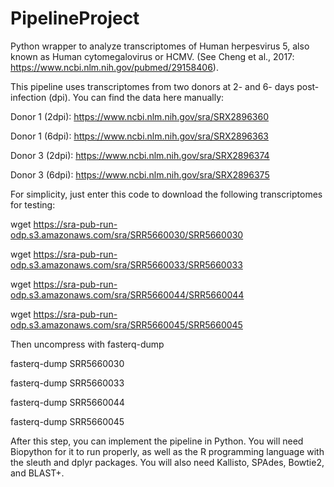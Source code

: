 # PipelineProject
Python wrapper to analyze transcriptomes of Human herpesvirus 5, also known as Human cytomegalovirus or HCMV. (See Cheng et al., 2017: https://www.ncbi.nlm.nih.gov/pubmed/29158406). 

This pipeline uses transcriptomes from two donors at 2- and 6- days post-infection (dpi). You can find the data here manually: 

Donor 1 (2dpi): https://www.ncbi.nlm.nih.gov/sra/SRX2896360

Donor 1 (6dpi): https://www.ncbi.nlm.nih.gov/sra/SRX2896363

Donor 3 (2dpi): https://www.ncbi.nlm.nih.gov/sra/SRX2896374

Donor 3 (6dpi): https://www.ncbi.nlm.nih.gov/sra/SRX2896375



For simplicity, just enter this code to download the following transcriptomes for testing: 

wget https://sra-pub-run-odp.s3.amazonaws.com/sra/SRR5660030/SRR5660030

wget https://sra-pub-run-odp.s3.amazonaws.com/sra/SRR5660033/SRR5660033

wget https://sra-pub-run-odp.s3.amazonaws.com/sra/SRR5660044/SRR5660044

wget https://sra-pub-run-odp.s3.amazonaws.com/sra/SRR5660045/SRR5660045


Then uncompress with fasterq-dump

fasterq-dump SRR5660030

fasterq-dump SRR5660033

fasterq-dump SRR5660044

fasterq-dump SRR5660045


After this step, you can implement the pipeline in Python. You will need Biopython for it to run properly, as well as the R programming language with the sleuth and dplyr packages. You will also need Kallisto, SPAdes, Bowtie2, and BLAST+. 
